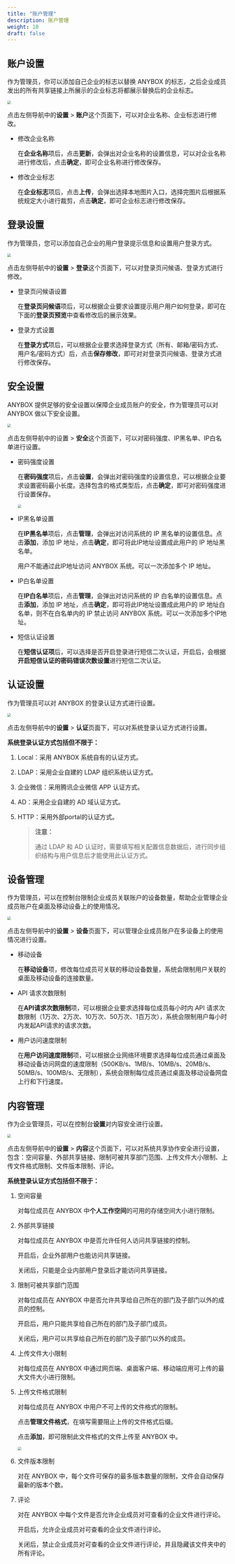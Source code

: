```yaml
---
title: "账户管理"
description: 账户管理
weight: 10
draft: false
---
```


## 账户设置

作为管理员，你可以添加⾃己企业的标志以替换 ANYBOX 的标志，之后企业成员发出的所有共享链接上所展示的企业标志将都展示替换后的企业标志。

<img src="../../../_images/manager_menber16.png" style="zoom:50%;" />

点击左侧导航中的**设置** > **账户**这个页面下，可以对企业名称、企业标志进行修改。

- 修改企业名称
  
  在**企业名称**项后，点击**更新**，会弹出对企业名称的设置信息，可以对企业名称进行修改后，点击**确定**，即可企业名称进行修改保存。
  
- 修改企业标志
  
  在**企业标志**项后，点击**上传**，会弹出选择本地图片入口，选择完图片后根据系统规定大小进行裁剪，点击**确定**，即可企业标志进行修改保存。

## 登录设置

作为管理员，您可以添加⾃己企业的用户登录提示信息和设置用户登录方式。

<img src="../../../_images/manager_menber17.png" style="zoom:50%;" />

点击左侧导航中的**设置** > **登录**这个页面下，可以对登录页问候语、登录方式进行修改。

- 登录页问候语设置
  
  在**登录页问候语**项后，可以根据企业要求设置提示用户用户如何登录，即可在下面的**登录页预览**中查看修改后的展示效果。
  
- 登录方式设置
  
  在**登录方式**项后，可以根据企业要求选择登录方式（所有、邮箱/密码方式、用户名/密码方式）后，点击**保存修改**，即可对对登录页问候语、登录方式进行修改保存。

## 安全设置

ANYBOX 提供足够的安全设置以保障企业成员账户的安全，作为管理员可以对 ANYBOX 做以下安全设置。

<img src="../../../_images/manager_menber18.png" style="zoom:50%;" />

点击左侧导航中的设置 > **安全**这个页面下，可以对密码强度、IP黑名单、IP白名单进行设置。

- 密码强度设置
  
  在**密码强度**项后，点击**设置**，会弹出对密码强度的设置信息，可以根据企业要求设置密码最小长度。选择包含的格式类型后，点击**确定**，即可对密码强度进行设置保存。
  
  <img src="../../../_images/manager_menber19.png" style="zoom:50%;" />
  
- IP黑名单设置
  
  在**IP黑名单**项后，点击**管理**，会弹出对访问系统的 IP 黑名单的设置信息。点击**添加**，添加 IP 地址，点击**确定**，即可将此IP地址设置成此用户的 IP 地址黑名单。
  
  用户不能通过此IP地址访问 ANYBOX 系统。可以一次添加多个 IP 地址。
  
- IP白名单设置
  
  在**IP白名单**项后，点击**管理**，会弹出对访问系统的 IP 白名单的设置信息。点击**添加**，添加 IP 地址，点击**确定**，即可将此IP地址设置成此用户的 IP 地址白名单，则不在白名单内的 IP 禁止访问 ANYBOX 系统。可以一次添加多个IP地址。
  
- 短信认证设置
  
  在**短信认证项**后，可以选择是否开启登录进行短信二次认证，开启后，会根据**开启短信认证的密码错误次数设置**进行短信二次认证。

## 认证设置

作为管理员可以对 ANYBOX 的登录认证方式进行设置。

<img src="../../../_images/manager_menber20.png" style="zoom:50%;" />

点击左侧导航中的**设置** > **认证**页面下，可以对系统登录认证方式进行设置。

**系统登录认证方式包括但不限于：**

1. Local：采用 ANYBOX 系统自有的认证方式。

2. LDAP：采用企业自建的 LDAP 组织系统认证方式。

3. 企业微信：采用腾讯企业微信 APP 认证方式。

4. AD：采用企业自建的 AD 域认证方式。

5. HTTP：采用外部portal的认证方式。

   > **注意：**
   >
   > 通过 LDAP 和 AD 认证时，需要填写相关配置信息数据后，进行同步组织结构与用户信息后才能使用此认证方式。

## 设备管理

作为管理员，可以在控制台限制企业成员关联账户的设备数量，帮助企业管理企业成员账户在桌面及移动设备上的使用情况。

<img src="../../../_images/manager_menber21.png" style="zoom:50%;" />

点击左侧导航中的**设置** > **设备**页面下，可以管理企业成员账户在多设备上的使用情况进行设置。

- 移动设备
  
  在**移动设备**项，修改每位成员可关联的移动设备数量，系统会限制用户关联的桌面及移动设备的连接数量。
  
- API 请求次数限制
  
  在**API请求次数限制**项，可以根据企业要求选择每位成员每小时内 API 请求次数限制（1万次、2万次、10万次、50万次、1百万次），系统会限制用户每小时内发起API请求的请求次数。
  
- 用户访问速度限制
  
  在**用户访问速度限制**项，可以根据企业网络环境要求选择每位成员通过桌面及移动设备访问网盘的速度限制（500KB/s、1MB/s、10MB/s、20MB/s、50MB/s、100MB/s、无限制），系统会限制每位成员通过桌面及移动设备网盘上行和下行速度。

## 内容管理

作为企业管理员，可以在控制台**设置**对内容安全进行设置。

<img src="../../../_images/manager_menber22.png" style="zoom:50%;" />

点击左侧导航中的**设置** > **内容**这个页面下，可以对系统共享协作安全进行设置，包含：空间容量、外部共享链接、限制可被共享部门范围、上传文件大小限制、上传文件格式限制、文件版本限制、评论。

**系统登录认证方式包括但不限于：**

1. 空间容量
   
   对每位成员在 ANYBOX 中**个人工作空间**的可用的存储空间大小进行限制。
   
2. 外部共享链接

   对每位成员在 ANYBOX 中是否允许任何人访问共享链接的控制。

   开启后，企业外部用户也能访问共享链接。

   关闭后，只能是企业内部用户登录后才能访问共享链接。

3. 限制可被共享部门范围

   对每位成员在 ANYBOX 中是否允许共享给自己所在的部门及子部门以外的成员的控制。

   开启后，用户只能共享给自己所在的部门及子部门成员。

   关闭后，用户可以共享给自己所在的部门及子部门以外的成员。

4. 上传文件大小限制

   对每位成员在 ANYBOX 中通过网页端、桌面客户端、移动端应用可上传的最大文件大小进行限制。

5. 上传文件格式限制

   对每位成员在 ANYBOX 中用户不可上传的文件格式的限制。

   点击**管理文件格式**，在填写需要阻止上传的文件格式后缀。

   点击**添加**，即可限制此文件格式的文件上传至 ANYBOX 中。

   <img src="../../../_images/manager_menber23.png" style="zoom:50%;" />

6. 文件版本限制

   对在 ANYBOX 中，每个文件可保存的最多版本数量的限制，文件会自动保存最新的版本个数。

7. 评论

   对在 ANYBOX 中每个文件是否允许企业成员对可查看的企业文件进行评论。

   开启后，允许企业成员对可查看的企业文件进行评论。

   关闭后，禁止企业成员对可查看的企业文件进行评论，并且隐藏该文件夹中的所有评论。
